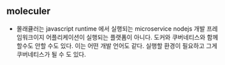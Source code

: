## moleculer
* 몰래큘러는 javascript runtime 에서 실행되는 microservice nodejs 개발 프레임워크이지 어플리케이션이 실행되는 플랫폼이 아니다. 도커와 쿠버네티스와 함께할수도 안할 수도 있다. 이는 어떤 개발 언어도 같다. 실행할 환경이 필요하고 그게 쿠버네티스가 될 수 도 있다.
  